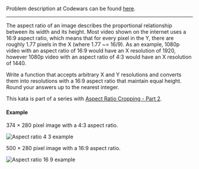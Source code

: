 Problem description at Codewars can be found
[here](https://www.codewars.com/kata/596e4ef7b61e25981200009f/train/python).

-------------

The aspect ratio of an image describes the proportional relationship between its width and its
height. Most video shown on the internet uses a 16:9 aspect ratio, which means that for every pixel
in the Y, there are roughly 1.77 pixels in the X (where 1.77 ~= 16/9). As an example, 1080p video
with an aspect ratio of 16:9 would have an X resolution of 1920, however 1080p video with an aspect
ratio of 4:3 would have an X resolution of 1440.
<br>

Write a function that accepts arbitrary X and Y resolutions and converts them into resolutions with
a 16:9 aspect ratio that maintain equal height. Round your answers up to the nearest integer.
<br>

This kata is part of a series with [Aspect Ratio Cropping - Part
2](https://www.codewars.com/kata/aspect-ratio-cropping-part-2).

#### Example
374 × 280 pixel image with a 4:3 aspect ratio.

![Aspect ratio 4 3
example](https://upload.wikimedia.org/wikipedia/commons/4/43/Aspect_ratio_4_3_example.jpg)
<br>

500 × 280 pixel image with a 16:9 aspect ratio.

![Aspect ratio 16 9
example](https://upload.wikimedia.org/wikipedia/commons/2/2c/Aspect_ratio_16_9_example3.jpg)
